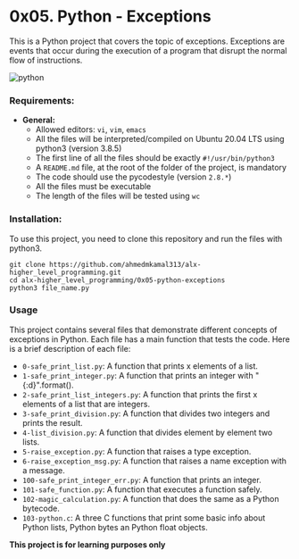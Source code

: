 # 0x05. Python - Exceptions
This is a Python project that covers the topic of exceptions. Exceptions are events that occur during the execution of a program that disrupt the normal flow of instructions.

![python](https://media.giphy.com/media/ulBzToaieuiHu/giphy.gif)

### Requirements:
- **General:**
    - Allowed editors: `vi`, `vim`, `emacs`
    - All the files will be interpreted/compiled on Ubuntu 20.04 LTS using python3 (version 3.8.5)
    - The first line of all the files should be exactly `#!/usr/bin/python3`
    - A `README.md` file, at the root of the folder of the project, is mandatory
    - The code should use the pycodestyle (version `2.8.*`)
    - All the files must be executable
    - The length of the files will be tested using `wc`

### Installation:
To use this project, you need to clone this repository and run the files with python3.
```
git clone https://github.com/ahmedmkamal313/alx-higher_level_programming.git
cd alx-higher_level_programming/0x05-python-exceptions
python3 file_name.py
```
### Usage
This project contains several files that demonstrate different concepts of exceptions in Python. Each file has a main function that tests the code. Here is a brief description of each file:

- `0-safe_print_list.py`: A function that prints x elements of a list.
- `1-safe_print_integer.py`: A function that prints an integer with "{:d}".format().
- `2-safe_print_list_integers.py`: A function that prints the first x elements of a list that are integers.
- `3-safe_print_division.py`: A function that divides two integers and prints the result.
- `4-list_division.py`: A function that divides element by element two lists.
- `5-raise_exception.py`: A function that raises a type exception.
- `6-raise_exception_msg.py`: A function that raises a name exception with a message.
- `100-safe_print_integer_err.py`: A function that prints an integer.
- `101-safe_function.py`: A function that executes a function safely.
- `102-magic_calculation.py`: A function that does the same as a Python bytecode.
- `103-python.c`: A three C functions that print some basic info about Python lists, Python bytes an Python float objects.

**This project is for learning purposes only**
